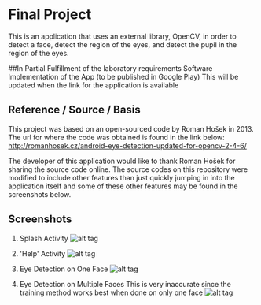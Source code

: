 # Final Project
This is an application that uses an external library, OpenCV, in order to detect a face, detect the region of the eyes, and detect the pupil in the region of the eyes.

##In Partial Fulfillment of the laboratory requirements
Software Implementation of the App (to be published in Google Play)
This will be updated when the link for the application is available

## Reference / Source / Basis
This project was based on an open-sourced code by Roman Hošek in 2013. The url for where the code was obtained is found in the link below:
http://romanhosek.cz/android-eye-detection-updated-for-opencv-2-4-6/

The developer of this application would like to thank Roman Hošek for sharing the source code online. The source codes on this repository were modified to include other features than just quickly jumping in into the application itself and some of these other features may be found in the screenshots below.

## Screenshots
1. Splash Activity
![alt tag](https://github.com/KristoffRey/EyeDetection/blob/master/Screenshot_2015-12-07-22-46-55.png)


2. 'Help' Activity
![alt tag](https://github.com/KristoffRey/EyeDetection/blob/master/Screenshot_2015-12-07-22-48-22.png)


3. Eye Detection on One Face
![alt tag](https://github.com/KristoffRey/EyeDetection/blob/master/Screenshot_2015-12-07-22-53-34.png)


4. Eye Detection on Multiple Faces
    This is very inaccurate since the training method works best when done on only one face
![alt tag](https://github.com/KristoffRey/EyeDetection/blob/master/Screenshot_2015-12-07-22-55-52.png)
